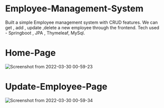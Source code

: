 # Employee-Management-System

Built a simple Employee management system with CRUD features.
We can get , add , update ,delete a new employee through the frontend.
Tech used - Springboot , JPA , Thymeleaf, MySql.


# Home-Page

![Screenshot from 2022-03-30 00-59-23](https://user-images.githubusercontent.com/53436594/160693687-7716f8d0-35c3-4dfc-8eb9-4d3c6334882c.png)


# Update-Employee-Page

![Screenshot from 2022-03-30 00-59-34](https://user-images.githubusercontent.com/53436594/160693749-699ddc79-5755-4e28-93c3-14e3d1b0571b.png)
